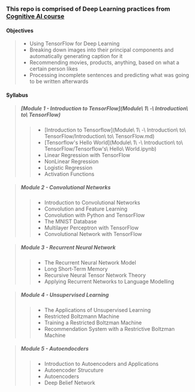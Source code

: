 ### This repo is comprised of Deep Learning practices from [Cognitive AI course](https://courses.cognitiveclass.ai/courses/course-v1:CognitiveClass+ML0120ENv2+2018/courseware/da924c023b9b4009972ea7f973a572b8/)

#### Objectives
> * Using TensorFlow for Deep Learning
> * Breaking down images into their principal components and automatically generating caption for it
> * Recommending movies, products, anything, based on what a certain person likes
> * Processing incomplete sentences and predicting what was going to be written afterwards

#### Syllabus
> ##### [Module 1 - Introduction to TensorFlow](Module\ 1\ -\ Introduction\ to\ TensorFlow)
>> * [Introduction to Tensorflow](Module\ 1\ -\ Introduction\ to\ TensorFlow/Introduction\ to\ TensorFlow.md)
>> * [Tensorflow's Hello World](Module\ 1\ -\ Introduction\ to\ TensorFlow/Tensorflow's\ Hello\ World.ipynb)
>> * Linear Regression with TensorFlow
>> * NonLinear Regression
>> * Logistic Regression
>> * Activation Functions

> ##### Module 2 - Convolutional Networks
>> * Introduction to Convolutional Networks
>> * Convolution and Feature Learning
>> * Convolution with Python and TensorFlow
>> * The MNIST Database
>> * Multilayer Perceptron with TensorFlow
>> * Convolutional Network with TensorFlow

> ##### Module 3 - Recurrent Neural Network
>> * The Recurrent Neural Network Model
>> * Long Short-Term Memory
>> * Recursive Neural Tensor Network Theory
>> * Applying Recurrent Networks to Language Modelling

> ##### Module 4 - Unsupervised Learning
>> * The Applications of Unsupervised Learning
>> * Restricted Boltzmann Machine
>> * Training a Restricted Boltzman Machine
>> * Recommendation System with a Restrictive Boltzman Machine

> ##### Module 5 - Autoendocders
>> * Introduction to Autoencoders and Applications
>> * Autoencoder Strucuture
>> * Autoencoders
>> * Deep Belief Network
